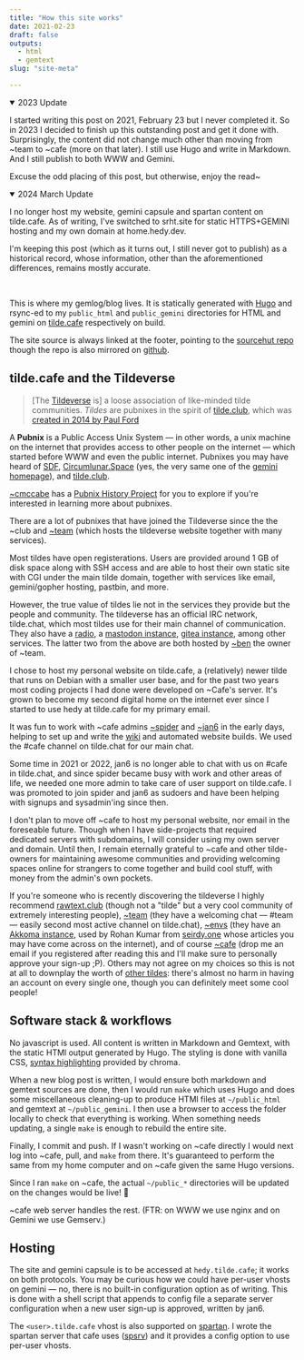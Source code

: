 ```yaml
---
title: "How this site works"
date: 2021-02-23
draft: false
outputs:
  - html
  - gemtext
slug: "site-meta"

---
```


<details open>
<summary>2023 Update</summary>

I started writing this post on 2021, February 23 but I never completed it. So in
2023 I decided to finish up this outstanding post and get it done with.
Surprisingly, the content did not change much other than moving from ~team to
~cafe (more on that later). I still use Hugo and write in Markdown. And I still
publish to both WWW and Gemini.

Excuse the odd placing of this post, but otherwise, enjoy the read~

</details>

<details open>
<summary>2024 March Update</summary>

I no longer host my website, gemini capsule and spartan content on tilde.cafe.
As of writing, I've switched to srht.site for static HTTPS+GEMINI hosting and
my own domain at home.hedy.dev.

I'm keeping this post (which as it turns out, I still never got to publish) as
a historical record, whose information, other than the aforementioned
differences, remains mostly accurate.

</details>

<br>

This is where my gemlog/blog lives. It is statically generated
with [Hugo](https://gohugo.io/) and rsync-ed to my `public_html` and `public_gemini`
directories for HTML and gemini on [tilde.cafe](tilde.cafe) respectively on build.

The site source is always linked at the footer, pointing to the [sourcehut
repo](https://sr.ht/~hedy/site) though the repo is also mirrored on
[github](https://github.com/hedyhli/site).


## tilde.cafe and the Tildeverse

> [The [Tildeverse](https://tildeverse.org) is] a loose association of
> like-minded tilde communities. *Tildes* are pubnixes in the spirit of
> [tilde.club](https://tilde.club/), which was [created in 2014 by Paul
> Ford](https://medium.com/message/tilde-club-i-had-a-couple-drinks-and-woke-up-with-1-000-nerds-a8904f0a2ebf)

A **Pubnix** is a Public Access Unix System — in other words, a unix machine on
the internet that provides access to other people on the internet — which
started before WWW and even the public internet. Pubnixes you may have heard of
[SDF](https://sdf.org), [Circumlunar.Space](https://circumlunar.space/) (yes,
the very same one of the [gemini homepage](https://gemini.circumlunar.space)),
and [tilde.club](https://tilde.club).

[~cmccabe](https://tilde.team/~cmccabe/) has a [Pubnix History
Project](https://gopher.mills.io/rawtext.club/1/~cmccabe/pubnixhist/) for you to
explore if you're interested in learning more about pubnixes.

There are a lot of pubnixes that have joined the Tildeverse since the the ~club
and [~team](https://tilde.team) (which hosts the tildeverse website together
with many services).

Most tildes have open registerations. Users are provided around 1 GB of disk
space along with SSH access and are able to host their own static site with CGI
under the main tilde domain, together with services like email, gemini/gopher
hosting, pastbin, and more.

However, the true value of tildes lie not in the services they provide but the
people and community. The tildeverse has an official IRC network, tilde.chat,
which most tildes use for their main channel of communication. They also have a
[radio](https://tilderadio.org), a [mastodon instance](https://tilde.zone),
[gitea instance](https://tildegit.org), among other services. The latter two
from the above are both hosted by [~ben](https://ben.tilde.team) the owner of
~team.

I chose to host my personal website on tilde.cafe, a (relatively) newer tilde
that runs on Debian with a smaller user base, and for the past two years most
coding projects I had done were developed on ~Cafe's server. It's grown to
become my second digital home on the internet ever since I started to use hedy
at tilde.cafe for my primary email.

It was fun to work with ~cafe admins [~spider](https://tilde.cafe/~spider/) and
[~jan6](https://tilde.cafe/~jan6) in the early days, helping to set up and write
the [wiki](https://tilde.cafe/wiki/) and automated website builds. We used the
 #cafe channel on tilde.chat for our main chat.

Some time in 2021 or 2022, jan6 is no longer able to chat with us on #cafe in
tilde.chat, and since spider became busy with work and other areas of life, we
needed one more admin to take care of user support on tilde.cafe. I was
promoted to join spider and jan6 as sudoers and have been helping with signups
and sysadmin'ing since then.

I don't plan to move off ~cafe to host my personal website, nor email in the
foreseable future. Though when I have side-projects that required dedicated
servers with subdomains, I will consider using my own server and domain. Until
then, I remain eternally grateful to ~cafe and other tilde-owners for
maintaining awesome communities and providing welcoming spaces online for
strangers to come together and build cool stuff, with money from the admin's own
pockets.

If you're someone who is recently discovering the tildeverse I highly recommend
[rawtext.club](https://rawtext.club) (though not a "tilde" but a very cool
community of extremely interesting people), [~team](https://tilde.team) (they
have a welcoming chat — #team — easily second most active channel on
tilde.chat), [~envs](https://envs.net) (they have an [Akkoma
instance](https://pleroma.envs.net), used by Rohan Kumar from
[seirdy.one](https://seirdy.one) whose articles you may have come across on the
internet), and of course [~cafe](https://tilde.cafe) (drop me an
email if you registered after reading this and I'll make sure to personally
approve your sign-up ;P). Others may not agree on my choices so this is not at
all to downplay the worth of [other tildes](https://tildeverse.org/members/):
there's almost no harm in having an account on every single one, though you can
definitely meet some cool people!


## Software stack & workflows

No javascript is used. All content is written in Markdown and Gemtext, with the
static HTMl output generated by Hugo. The styling is done with vanilla CSS,
[syntax highlighting](/posts/hugo-syntax-highlighting/) provided by chroma.

When a new blog post is written, I would ensure both markdown and gemtext
sources are done, then I would run `make` which uses Hugo and does some
miscellaneous cleaning-up to produce HTMl files at `~/public_html` and gemtext
at `~/public_gemini`. I then use a browser to access the folder locally to check
that everything is working. When something needs updating, a single `make` is
enough to rebuild the entire site.

Finally, I commit and push. If I wasn't working on ~cafe directly I would next
log into ~cafe, pull, and `make` from there. It's guaranteed to perform the same
from my home computer and on ~cafe given the same Hugo versions.

Since I ran `make` on ~cafe, the actual `~/public_*` directories will be updated
on the changes would be live! 🎉

~cafe web server handles the rest. (FTR: on WWW we use nginx and on Gemini we
use Gemserv.)


## Hosting

The site and gemini capsule is to be accessed at `hedy.tilde.cafe`; it works on
both protocols. You may be curious how we could have per-user vhosts on gemini —
no, there is no built-in configuration option as of writing. This is done with a
shell script that appends to config file a separate server configuration when a
new user sign-up is approved, written by jan6.

The `<user>.tilde.cafe` vhost is also supported on
[spartan](https://portal.mozz.us/gemini/spartan.mozz.us). I wrote the spartan
server that cafe uses ([spsrv](https://github.com/hedyhli/spsrv)) and it
provides a config option to use per-user vhosts.

